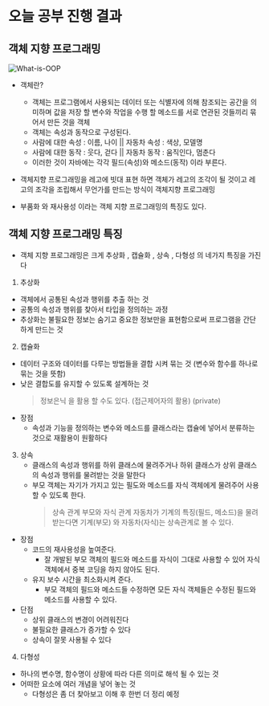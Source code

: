 # 오늘 공부 진행 결과 

## 객체 지향 프로그래밍
![What-is-OOP](https://github.com/ohkyunkwon/TodayTIL/assets/39588146/eceb28f9-c281-448c-b511-2d23f95c6480)
  * 객체란?
    * 객체는 프로그램에서 사용되는 데이터 또는 식별자에 의해 참조되는 공간을 의미하며 값을 저장 할 변수와 작업을 수행 할 메소드를 서로 연관된 것들끼리 묶어서 만든 것을 객체
    * 객체는 속성과 동작으로 구성된다.
    * 사람에 대한 속성 : 이름, 나이 || 자동차 속성 : 색상, 모델명
    * 사람에 대한 동작 : 웃다, 걷다 || 자동차 동작 : 움직인다, 멈춘다
    * 이러한  것이 자바에는 각각 필드(속성)와 메소드(동작) 이라 부른다.
  
  * 객체지향 프로그래밍을 레고에 빗대 표현 하면 객체가 레고의 조각이 될 것이고 레고의 조각을 조립해서 무언가를 만드는 방식이 객체지향 프로그래밍
  * 부품화 와 재사용성 이라는 객체 지향 프로그래밍의 특징도 있다.

## 객체 지향 프로그래밍 특징
  * 객체 지향 프로그래밍은 크게 추상화 , 캡슐화 , 상속 , 다형성 의 네가지 특징을 가진다
1. 추상화
  * 객체에서 공통된 속성과 행위를 추출 하는 것
  * 공통의 속성과 행위를 찾아서 타입을 정의하는 과정
  * 추상화는 불필요한 정보는 숨기고 중요한 정보만을 표현함으로써 프로그램을 간단하게 만드는 것

2. 캡슐화
  * 데이터 구조와 데이터를 다루는 방법들을 결합 시켜 묶는 것 (변수와 함수를 하나로 묶는 것을 뜻함)
  * 낮은 결합도를 유지할 수 있도록 설계하는 것
    > 정보은닉 을 활용 할 수도 있다. (접근제어자의 활용) (private)
  * 장점
    - 속성과 기능을 정의하는 변수와 메소드를 클래스라는 캡슐에 넣어서 분류하는 것으로 재활용이 원활하다

3. 상속
   * 클래스의 속성과 행위를 하위 클래스에 물려주거나 하위 클래스가 상위 클래스의 속성과 행위를 물려받는 것을 말한다
   * 부모 객체는 자기가 가지고 있는 필도와 메소드를 자식 객체에게 물려주어 사용할 수 있도록 한다.
     > 상속 관계
     > 부모와 자식 관계
     > 자동차가 기계의 특징(필드, 메소드)을 물려받는다면 기계(부모) 와 자동차(자식)는 상속관계로 볼 수 있다.
  * 장점
    - 코드의 재사용성을 높여준다.
      - 잘 개발된 부모 객체의 필드와 메소드를 자식이 그대로 사용할 수 있어 자식 객체에서 중복 코딩을 하지 않아도 된다.
    - 유지 보수 시간을 최소화시켜 준다.
      - 부모 객체의 필드와 메소드들 수정하면 모든 자식 객체들은 수정된 필드와 메소드를 사용할 수 있다.   
  * 단점
    - 상위 클래스의 변경이 어려워진다
    - 불필요한 클래스가 증가할 수 있다
    - 상속이 잘못 사용될 수 있다

4. 다형성
  * 하나의 변수명, 함수명이 상황에 따라 다른 의미로 해석 될 수 있는 것
  * 어떠한 요소에 여러 개념을 넣어 놓는 것
    * 다형성은 좀 더 찾아보고 이해 후 한번 더 정리 예정

  

